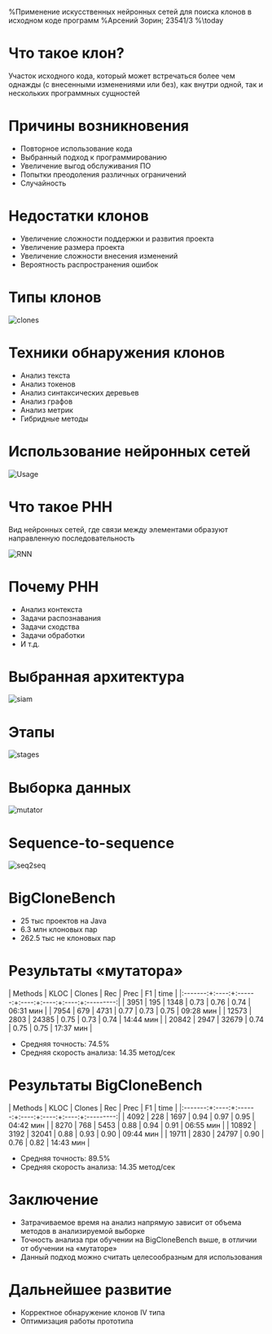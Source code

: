 %Применение искусственных нейронных сетей для поиска клонов в исходном коде программ
%Арсений Зорин; 23541/3
%\today

# Что такое клон?

Участок исходного кода, который может встречаться более чем однажды (с внесенными изменениями или без), как внутри одной, так и нескольких программных сущностей

# Причины возникновения

- Повторное использование кода
- Выбранный подход к программированию
- Увеличение выгод обслуживания ПО
- Попытки преодоления различных ограничений
- Случайность

# Недостатки клонов

- Увеличение сложности поддержки и развития проекта 
- Увеличение размера проекта 
- Увеличение сложности внесения изменений
- Вероятность распространения ошибок

# Типы клонов

![clones](clones.png)

# Техники обнаружения клонов

- Анализ текста
- Анализ токенов
- Анализ синтаксических деревьев
- Анализ графов
- Анализ метрик
- Гибридные методы

# Использование нейронных сетей

![Usage](merge)

# Что такое РНН

Вид нейронных сетей, где связи между элементами образуют направленную последовательность 

![RNN](rnn)

# Почему РНН

- Анализ контекста
- Задачи распознавания
- Задачи сходства
- Задачи обработки
- И т.д.

# Выбранная архитектура

![siam](siam)

# Этапы

![stages](struct)

# Выборка данных

![mutator](mut_stages)

# Sequence-to-sequence

![seq2seq](seq2seq)

# BigCloneBench

- 25 тыс проектов на Java
- 6.3 млн клоновых пар
- 262.5 тыс не клоновых пар

# Результаты «мутатора» 

| Methods | KLOC | Clones |  Rec | Prec |  F1  |    time   |
|:-------:+:----:+:------:+:----:+:----:+:----:+:---------:|
|   3951  |  195 |  1348  | 0.73 | 0.76 | 0.74 | 06:31 мин |
|   7954  |  679 |  4731  | 0.77 | 0.73 | 0.75 | 09:28 мин |
|  12573  | 2803 |  24385 | 0.75 | 0.73 | 0.74 | 14:44 мин |
|  20842  | 2947 |  32679 | 0.74 | 0.75 | 0.75 | 17:37 мин |

- Средняя точность: 74.5%
- Средняя скорость анализа: 14.35 метод/сек

# Результаты BigCloneBench

| Methods | KLOC | Clones |  Rec | Prec |  F1  |    time   |
|:-------:+:----:+:------:+:----:+:----:+:----:+:---------:|
|   4092  |  228 |  1697  | 0.94 | 0.97 | 0.95 | 04:42 мин |
|   8270  |  768 |  5453  | 0.88 | 0.94 | 0.91 | 06:55 мин |
|  10892  | 3192 |  32041 | 0.88 | 0.93 | 0.90 | 09:44 мин |
|  19711  | 2830 |  24797 | 0.90 | 0.76 | 0.82 | 14:43 мин |

- Средняя точность: 89.5%
- Средняя скорость анализа: 14.35 метод/сек

# Заключение

- Затрачиваемое время на анализ напрямую зависит от объема методов в анализируемой выборке
- Точность анализа при обучении на BigCloneBench выше, в отличии от обучении на «мутаторе»
- Данный подход можно считать целесообразным для использования

# Дальнейшее развитие

- Корректное обнаружение клонов IV типа
- Оптимизация работы прототипа
